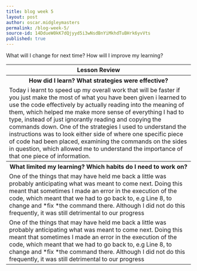 ```yaml
---
title: blog week 5
layout: post
author: oscar.midgleymasters
permalink: /blog-week-5/
source-id: 14DdueW0kK7dQjyyd5i3wNsdBnYiMkhdTuBHrk6yvVts
published: true
---
```

<table>
  <tr>
    <th>Lesson Review</th>
  </tr>
  <tr>
    <th>How did I learn? What strategies were effective? </th>
  </tr>
  <tr>
    <td>Today i learnt to speed up my overall work that will be faster if you just make the most of what you have been given i learned to use the code effectively by actually reading into the meaning of them, which helped me make more sense of everything I had to type, instead of just ignorantly reading and copying the commands down. One of the strategies I used to understand the instructions was to look either side of where one specific piece of code had been placed, examining the commands on the sides in question, which allowed me to understand the importance of that one piece of information.
</td>
  </tr>
  <tr>
    <th>What limited my learning? Which habits do I need to work on? </th>
  </tr>
  <tr>
    <td>One of the things that may have held me back a little was probably anticipating what was meant to come next. Doing this meant that sometimes I made an error in the execution of the code, which meant that we had to go back to, e.g Line 8, to change and *fix *the command there. Although I did not do this frequently, it was still detrimental to our progress
 
</td>
  </tr>
  <trh
    <th>What will I change for next time? How will I improve my learning?</th>
  </tr>
  <tr>
    <td>One of the things that may have held me back a little was probably anticipating what was meant to come next. Doing this meant that sometimes I made an error in the execution of the code, which meant that we had to go back to, e.g Line 8, to change and *fix *the command there. Although I did not do this frequently, it was still detrimental to our progress
 
</td>
  </tr>
</table>


